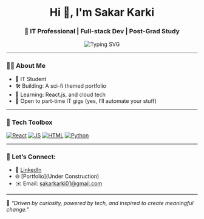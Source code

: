 <h1 align="center">Hi 👋, I'm Sakar Karki</h1>
<h3 align="center">🚀 IT Professional | Full-stack Dev | Post-Grad Study</h3>

<p align="center">
  <img src="https://readme-typing-svg.demolab.com?font=Fira+Code&duration=3000&pause=1000&color=F72585&center=true&vCenter=true&width=435&lines=I+build+cool+stuff+with+code;Mobile%2C+Web%2C+and+Automation;Hire+me+I'm+ready!" alt="Typing SVG" />
</p>

---

### 👨‍💻 About Me

- 🧠 IT Student  
- 🛠 Building: A sci-fi themed portfolio  
- 🌱 Learning: React.js, and cloud tech  
- 💼 Open to part-time IT gigs (yes, I’ll automate your stuff)  

---

### 🧰 Tech Toolbox

[![React](https://img.shields.io/badge/-FlappyBird-blue?style=flat-square&logo=react)](https://terobau6969.github.io/Terobau69FlappyBird/)
[![JS](https://img.shields.io/badge/-Etch--A--Sketch-yellow?style=flat-square&logo=javascript)](https://terobau6969.github.io/etch-a-sketch/)
[![HTML](https://img.shields.io/badge/-OdinRecipes-orange?style=flat-square&logo=html5)](https://terobau6969.github.io/odin-recipies/)
[![Python](https://img.shields.io/badge/-TerminalGame-blue?style=flat-square&logo=python)](https://github.com/terobau6969/Terobau_TerminalGame)


---

### 🤝 Let’s Connect:
- 💼 [LinkedIn](https://www.linkedin.com/in/sakarkarki)
- 🌐 [Portfolio](Under Construction)
- ✉️ Email: sakarkarki01@gmail.com

---

🧠 _“Driven by curiosity, powered by tech, and inspired to create meaningful change.”_
